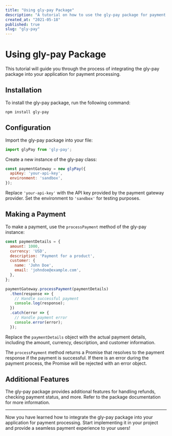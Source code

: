 ```yaml
---
title: "Using gly-pay Package"
description: "A tutorial on how to use the gly-pay package for payment processing in your application."
created_at: "2021-05-18"
published: true
slug: "gly-pay"
---
```


# Using gly-pay Package

This tutorial will guide you through the process of integrating the gly-pay package into your application for payment processing.

## Installation

To install the gly-pay package, run the following command:

```shell
npm install gly-pay
```

## Configuration

Import the gly-pay package into your file:

```javascript
import glyPay from 'gly-pay';
```

Create a new instance of the gly-pay class:

```javascript
const paymentGateway = new glyPay({
  apiKey: 'your-api-key',
  environment: 'sandbox',
});
```

Replace `'your-api-key'` with the API key provided by the payment gateway provider. Set the environment to `'sandbox'` for testing purposes.

## Making a Payment

To make a payment, use the `processPayment` method of the gly-pay instance:

```javascript
const paymentDetails = {
  amount: 1000,
  currency: 'USD',
  description: 'Payment for a product',
  customer: {
    name: 'John Doe',
    email: 'johndoe@example.com',
  },
};

paymentGateway.processPayment(paymentDetails)
  .then(response => {
    // Handle successful payment
    console.log(response);
  })
  .catch(error => {
    // Handle payment error
    console.error(error);
  });
```

Replace the `paymentDetails` object with the actual payment details, including the amount, currency, description, and customer information.

The `processPayment` method returns a Promise that resolves to the payment response if the payment is successful. If there is an error during the payment process, the Promise will be rejected with an error object.

## Additional Features

The gly-pay package provides additional features for handling refunds, checking payment status, and more. Refer to the package documentation for more information.

---

Now you have learned how to integrate the gly-pay package into your application for payment processing. Start implementing it in your project and provide a seamless payment experience to your users!